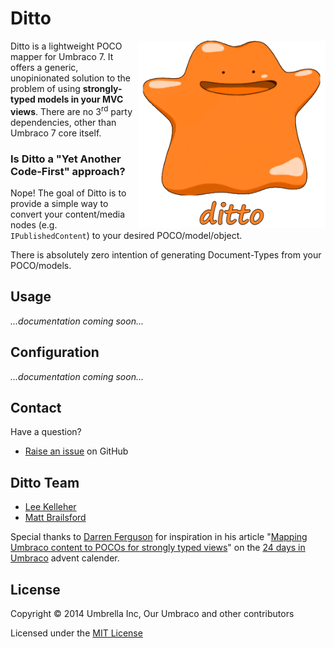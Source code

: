 # Ditto

<img align="right" height="300" src="Docs/umbraco-ditto.png">

Ditto is a lightweight POCO mapper for Umbraco 7. It offers a generic, unopinionated
solution to the problem of using **strongly-typed models in your MVC views**.
There are no 3<sup>rd</sup> party dependencies, other than Umbraco 7 core itself.

### Is Ditto a "Yet Another Code-First" approach?

Nope! The goal of Ditto is to provide a simple way to convert your content/media nodes (e.g. `IPublishedContent`) to your desired POCO/model/object.

There is absolutely zero intention of generating Document-Types from your POCO/models.

## Usage

*...documentation coming soon...*


## Configuration

*...documentation coming soon...*

## Contact

Have a question?

* [Raise an issue](https://github.com/leekelleher/umbraco-ditto/issues) on GitHub


## Ditto Team

* [Lee Kelleher](https://github.com/leekelleher)
* [Matt Brailsford](https://github.com/mattbrailsford)

Special thanks to [Darren Ferguson](https://github.com/darrenferguson) for inspiration in his article "[Mapping Umbraco content to POCOs for strongly typed views](http://24days.in/umbraco/2013/mapping-content-to-pocos/)" on the [24 days in Umbraco](http://24days.in/umbraco/) advent calender.


## License

Copyright &copy; 2014 Umbrella Inc, Our Umbraco and other contributors

Licensed under the [MIT License](LICENSE.md)
